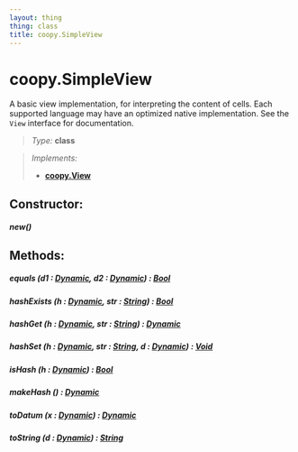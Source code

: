 ```yaml
---
layout: thing
thing: class
title: coopy.SimpleView
---
```

# coopy.SimpleView


A basic view implementation, for interpreting the content of cells. 
Each supported language may have an optimized native implementation.
See the `View` interface for documentation.




> *Type:* **class**

> *Implements:*
> 
>   * **[coopy.View](View.html)**



## Constructor:

##### **new**()



## Methods:


##### **equals** (d1 : <a href="../Dynamic.html" class="type">Dynamic</a>, d2 : <a href="../Dynamic.html" class="type">Dynamic</a>) : <a href="../Bool.html" class="type">Bool</a>




##### **hashExists** (h : <a href="../Dynamic.html" class="type">Dynamic</a>, str : <a href="../String.html" class="type">String</a>) : <a href="../Bool.html" class="type">Bool</a>




##### **hashGet** (h : <a href="../Dynamic.html" class="type">Dynamic</a>, str : <a href="../String.html" class="type">String</a>) : <a href="../Dynamic.html" class="type">Dynamic</a>




##### **hashSet** (h : <a href="../Dynamic.html" class="type">Dynamic</a>, str : <a href="../String.html" class="type">String</a>, d : <a href="../Dynamic.html" class="type">Dynamic</a>) : <a href="../Void.html" class="type">Void</a>




##### **isHash** (h : <a href="../Dynamic.html" class="type">Dynamic</a>) : <a href="../Bool.html" class="type">Bool</a>




##### **makeHash** () : <a href="../Dynamic.html" class="type">Dynamic</a>




##### **toDatum** (x : <a href="../Dynamic.html" class="type">Dynamic</a>) : <a href="../Dynamic.html" class="type">Dynamic</a>




##### **toString** (d : <a href="../Dynamic.html" class="type">Dynamic</a>) : <a href="../String.html" class="type">String</a>




